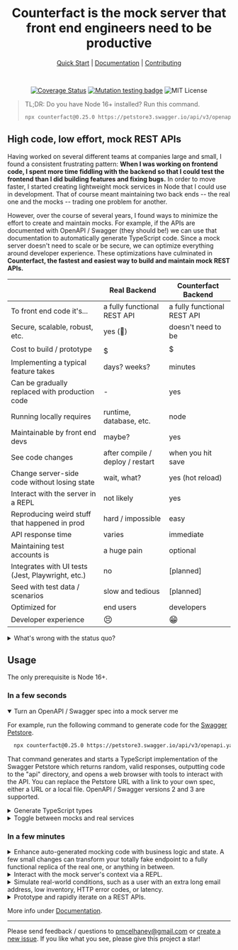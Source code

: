 <div align="center" markdown="1">

# Counterfact is the mock server that front end engineers need to be productive

[Quick Start](./docs/quick-start.md) | [Documentation](./docs/usage.md) | [Contributing](CONTRIBUTING.md)

</div>

<br>

<div align="center"  markdown="1">

[![Coverage Status](https://coveralls.io/repos/github/pmcelhaney/counterfact/badge.svg)](https://coveralls.io/github/pmcelhaney/counterfact) [![Mutation testing badge](https://img.shields.io/endpoint?style=flat&url=https%3A%2F%2Fbadge-api.stryker-mutator.io%2Fgithub.com%2Fpmcelhaney%2Fcounterfact%2Fmain)](https://dashboard.stryker-mutator.io/reports/github.com/pmcelhaney/counterfact/main) ![MIT License](https://img.shields.io/badge/license-MIT-blue)

</div>

> TL;DR: Do you have Node 16+ installed? Run this command.
>
> ```sh copy
> npx counterfact@0.25.0 https://petstore3.swagger.io/api/v3/openapi.yaml api --open
> ```

## High code, low effort, mock REST APIs

Having worked on several different teams at companies large and small, I found a consistent frustrating pattern:
**When I was working on frontend code, I spent more time fiddling with the backend so that I could test the frontend than I did building features and fixing bugs.** In order to move faster, I started creating lightweight mock services in Node that I could use in development. That of course meant maintaining two back ends -- the real one and the mocks -- trading one problem for another.

However, over the course of several years, I found ways to minimize the effort to create and maintain mocks. For example, if the APIs are documented with OpenAPI / Swagger (they should be!) we can use that documentation to automatically generate TypeScript code. Since a mock server doesn't need to scale or be secure, we can optimize everything around developer experience. These optimizations have culminated in **Counterfact, the fastest and easiest way to build and maintain mock REST APIs.**

|                                                   | Real Backend                     | Counterfact Backend         |
| ------------------------------------------------- | -------------------------------- | --------------------------- |
| To front end code it's...                         | a fully functional REST API      | a fully functional REST API |
| Secure, scalable, robust, etc.                    | yes (🤞)                         | doesn't need to be          |
| Cost to build / prototype                         | $$$$$                            | $                           |
| Implementing a typical feature takes              | days? weeks?                     | minutes                     |
| Can be gradually replaced with production code    | -                                | yes                         |
| Running locally requires                          | runtime, database, etc.          | node                        |
| Maintainable by front end devs                    | maybe?                           | yes                         |
| See code changes                                  | after compile / deploy / restart | when you hit save           |
| Change server-side code without losing state      | wait, what?                      | yes (hot reload)            |
| Interact with the server in a REPL                | not likely                       | yes                         |
| Reproducing weird stuff that happened in prod     | hard / impossible                | easy                        |
| API response time                                 | varies                           | immediate                   |
| Maintaining test accounts is                      | a huge pain                      | optional                    |
| Integrates with UI tests (Jest, Playwright, etc.) | no                               | [planned]                   |
| Seed with test data / scenarios                   | slow and tedious                 | [planned]                   |
| Optimized for                                     | end users                        | developers                  |
| Developer experience                              | <big>😣</big>                    | <big>😁</big>               |

<details>
<summary>What's wrong with the status quo?</summary>

- A typical web application these days spans multiple microservices, databases, etc. Standing up the whole stack locally takes a lot of effort (and defeats one of the main benefits of microservices).
- It's not uncommon for teams to run the front end locally and point to an API on a dev or QA server. Multiple developers working against the same backend with shared state is a recipe for disaster.
- Getting the back end in a state necessary to test functionality in the front end is tedious and time consuming, if not impossible.
- A mock server can help. But a mock server that returns random or predetermined responses can only get us so far. For testing multiple step workflows, sometimes we need a real server, or something that mimics the behavior of a real server. Ideally, we want something that mimics a real server except when we want it to behave in a controlled, predictable manner.
- From a customer's point of view, the frontend _is_ the app. If we can build the frontend without first having a backend in place, we can reduce cycle time and overproduction significantly.
- On some level, you got into software development because its _fun_. Don't you wish you could spend more time on the fun aspects of writing code and less time on tedious set up and testing?

</ul>

</details>

## Usage

The only prerequisite is Node 16+.

### In a few seconds

<details open>
<summary>Turn an OpenAPI / Swagger spec into a mock server me</summary>

For example, run the following command to generate code for the [Swagger Petstore](https://petstore.swagger.io/).

```sh
  npx counterfact@0.25.0 https://petstore3.swagger.io/api/v3/openapi.yaml api --open
```

That command generates and starts a TypeScript implementation of the Swagger Petstore which returns random, valid responses, outputting code to the "api" directory, and opens a web browser with tools to interact with the API. You can replace the Petstore URL with a link to your own spec, either a URL or a local file. OpenAPI / Swagger versions 2 and 3 are supported.

</details>

<details>
<summary>Generate TypeScript types</summary>

Again, using the [Swagger Petstore](https://petstore.swagger.io/) as an example:

```sh
  npx counterfact@0.25.0 https://petstore3.swagger.io/api/v3/openapi.yaml api
```

Counterfact reads the components from the [spec](https://petstore3.swagger.io/api/v3/openapi.yaml) and converts them into equivalent TypeScript types. For example, here's `./api/components/Pet.ts`:

```ts
import type { Category } from "./Category.js";
import type { Tag } from "./Tag.js";

export type Pet = {
  id?: number;
  name: string;
  category?: Category;
  photoUrls: Array<string>;
  tags?: Array<Tag>;
  status?: "available" | "pending" | "sold";
};
```

These types are used internally by Counterfact. You can also use them in your client-side code if you like.

</details>

<details>
<summary>Toggle between mocks and real services</summary>

Add the `--proxy-url <url>` flag to point to the location of a real server.

```sh
  npx counterfact@0.25.0 ./path/to/your/spec api --proxy-url https://your-server.example.com/
```

All requests will be proxied to the real server, e.g. a request to `http://localhost:3100/hello-world` will be routed to `https://your-server.example.com/`. To toggle between having Counterfact handle requests and having it hand them off to the real server, type `.proxy on` / `.proxy off` in the REPL.

See the [usage guide](./docs/usage.md#proxy-peek-a-boo-) for more information.

</details>

### In a few minutes

<details>
<summary>Enhance auto-generated mocking code with business logic and state. A few small changes can transform your totally fake endpoint to a fully functional replica of the real one, or anything in between.</summary>

Video coming soon. For now see the [usage guide](./docs/usage.md).

</details>

<details>
<summary>Interact with the mock server's context via a REPL.</summary>

Video coming soon. For now see the [usage guide](./docs/usage.md).

</details>

<details>
<summary>Simulate real-world conditions, such as a user with an extra long email address, low inventory, HTTP error codes, or latency.</summary>

Video coming soon. For now see the [usage guide](./docs/usage.md).

</details>

<details>
<summary>Prototype and rapidly iterate on a REST APIs.</summary>

Video coming soon. For now see the [usage guide](./docs/usage.md).

</details>

More info under [Documentation](./docs/usage.md).

---

Please send feedback / questions to pmcelhaney@gmail.com or [create a new issue](https://github.com/pmcelhaney/counterfact/issues/new). If you like what you see, please give this project a star!
